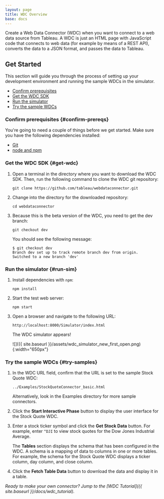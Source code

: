 ```yaml
---
layout: page
title: WDC Overview
base: docs
---
```


Create a Web Data Connector (WDC) when you want to connect to a web data source from Tableau. A WDC is just an HTML page with JavaScript code that connects to web data (for example by means of a REST API), converts the data to a JSON format, and passes the data to Tableau. 

Get Started
-----------
This section will guide you through the process of setting up your development environment and running the sample WDCs in the simulator.

* [Confirm prerequisites](#confirm-prereqs)
* [Get the WDC SDK](#get-wdc)
* [Run the simulator](#run-sim)
* [Try the sample WDCs](#try-samples)

### Confirm prerequisites {#confirm-prereqs}

You're going to need a couple of things before we get started. Make sure you have the following dependencies installed:

* [Git](https://git-scm.com/downloads)
* [node and npm](https://nodejs.org/en/download/)

### Get the WDC SDK {#get-wdc}

1. Open a terminal in the directory where you want to download the WDC SDK. Then, run the following command to clone the WDC git repository:

   ```
   git clone https://github.com/tableau/webdataconnector.git
   ```

1. Change into the directory for the downloaded repository:

   ```
   cd webdataconnector
   ```

1. Because this is the beta version of the WDC, you need to get the dev branch:

   ```
   git checkout dev
   ```

   You should see the following message:

   ``` 
   $ git checkout dev
   Branch dev set up to track remote branch dev from origin.
   Switched to a new branch 'dev'
   ```

### Run the simulator {#run-sim}

1. Install dependencies with `npm`:

   ```
   npm install
   ```

2. Start the test web server:

   ```
   npm start
   ```

3. Open a browser and navigate to the following URL:

   
   ```
   http://localhost:8000/Simulator/index.html 
   ```

   The WDC simulator appears!

   ![]({{ site.baseurl }}/assets/wdc_simulator_new_first_open.png){:width="650px"}

### Try the sample WDCs {#try-samples}

1. In the WDC URL field, confirm that the URL is set to the sample Stock Quote WDC:
   
   ```
   ../Examples/StockQuoteConnector_basic.html
   ```

   Alternatively, look in the Examples directory for more sample connectors.

1. Click the **Start Interactive Phase** button to display the user interface for the Stock Quote WDC.

1. Enter a stock ticker symbol and click the **Get Stock Data** button. For example, enter `^DJI` to view stock quotes for the Dow Jones Industrial Average.

   The **Tables** section displays the schema that has been configured in the WDC. A schema is a mapping of data to columns in one or more tables. For example, the schema for the Stock Quote WDC displays a ticker column, day column, and close column.

1. Click the **Fetch Table Data** button to download the data and display it in a table.


*Ready to make your own connector? Jump to the [WDC Tutorial]({{ site.baseurl }}/docs/wdc_tutorial).*
